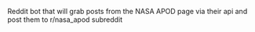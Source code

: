 Reddit bot that will grab posts from the NASA APOD page via their api and post them to r/nasa_apod subreddit
